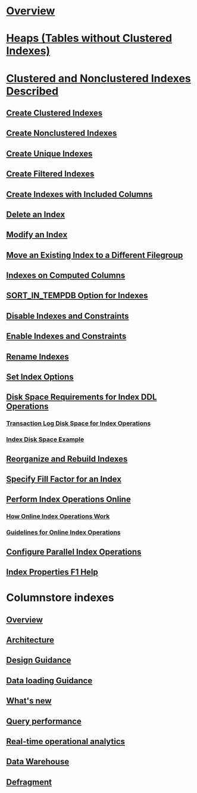 # [Overview](indexes.md)  
# [Heaps (Tables without Clustered Indexes)](heaps-tables-without-clustered-indexes.md)  
# [Clustered and Nonclustered Indexes Described](clustered-and-nonclustered-indexes-described.md)  
## [Create Clustered Indexes](create-clustered-indexes.md)  
## [Create Nonclustered Indexes](create-nonclustered-indexes.md)  
## [Create Unique Indexes](create-unique-indexes.md)  
## [Create Filtered Indexes](create-filtered-indexes.md)  
## [Create Indexes with Included Columns](create-indexes-with-included-columns.md)  
## [Delete an Index](delete-an-index.md)  
## [Modify an Index](modify-an-index.md)  
## [Move an Existing Index to a Different Filegroup](move-an-existing-index-to-a-different-filegroup.md)  
## [Indexes on Computed Columns](indexes-on-computed-columns.md)  
## [SORT_IN_TEMPDB Option for Indexes](sort-in-tempdb-option-for-indexes.md)  
## [Disable Indexes and Constraints](disable-indexes-and-constraints.md)  
## [Enable Indexes and Constraints](enable-indexes-and-constraints.md)  
## [Rename Indexes](rename-indexes.md)  
## [Set Index Options](set-index-options.md)  
## [Disk Space Requirements for Index DDL Operations](disk-space-requirements-for-index-ddl-operations.md)  
### [Transaction Log Disk Space for Index Operations](transaction-log-disk-space-for-index-operations.md)  
### [Index Disk Space Example](index-disk-space-example.md)  
## [Reorganize and Rebuild Indexes](reorganize-and-rebuild-indexes.md)  
## [Specify Fill Factor for an Index](specify-fill-factor-for-an-index.md)  
## [Perform Index Operations Online](perform-index-operations-online.md)  
### [How Online Index Operations Work](how-online-index-operations-work.md)  
### [Guidelines for Online Index Operations](guidelines-for-online-index-operations.md)  
## [Configure Parallel Index Operations](configure-parallel-index-operations.md)  
## [Index Properties F1 Help](index-properties-f1-help.md)  

# Columnstore indexes
## [Overview](columnstore-indexes-overview.md)  
## [Architecture](../../relational-databases/sql-server-index-design-guide.md#columnstore_index)  
## [Design Guidance](columnstore-indexes-design-guidance.md)  
## [Data loading Guidance](columnstore-indexes-data-loading-guidance.md)  
## [What's new](columnstore-indexes-what-s-new.md)  
## [Query performance](columnstore-indexes-query-performance.md)  
## [Real-time operational analytics](get-started-with-columnstore-for-real-time-operational-analytics.md)  
## [Data Warehouse](columnstore-indexes-data-warehouse.md)  
## [Defragment](columnstore-indexes-defragmentation.md)  

